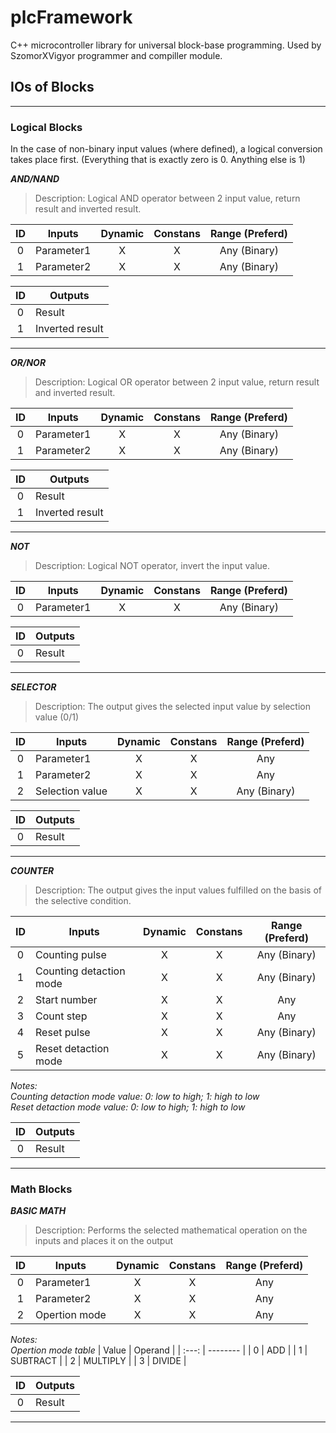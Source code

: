 # plcFramework

C++ microcontroller library for universal block-base programming. Used by SzomorXVigyor programmer and compiller module.

## IOs of Blocks

---

### **Logical Blocks**

<p>In the case of non-binary input values (where defined), a logical conversion takes place first. (Everything that is exactly zero is 0. Anything else is 1)<p>

**_AND/NAND_**

> Description: Logical AND operator between 2 input value, return result and inverted result.

| ID  | Inputs     | Dynamic | Constans | Range (Preferd) |
| :-: | ---------- | :-----: | :------: | :-------------: |
|  0  | Parameter1 |    X    |    X     |  Any (Binary)   |
|  1  | Parameter2 |    X    |    X     |  Any (Binary)   |

| ID  | Outputs         |
| :-: | --------------- |
|  0  | Result          |
|  1  | Inverted result |

---

**_OR/NOR_**

> Description: Logical OR operator between 2 input value, return result and inverted result.

| ID  | Inputs     | Dynamic | Constans | Range (Preferd) |
| :-: | ---------- | :-----: | :------: | :-------------: |
|  0  | Parameter1 |    X    |    X     |  Any (Binary)   |
|  1  | Parameter2 |    X    |    X     |  Any (Binary)   |

| ID  | Outputs         |
| :-: | --------------- |
|  0  | Result          |
|  1  | Inverted result |

---

**_NOT_**

> Description: Logical NOT operator, invert the input value.

| ID  | Inputs     | Dynamic | Constans | Range (Preferd) |
| :-: | ---------- | :-----: | :------: | :-------------: |
|  0  | Parameter1 |    X    |    X     |  Any (Binary)   |

| ID  | Outputs |
| :-: | ------- |
|  0  | Result  |

---

**_SELECTOR_**

> Description: The output gives the selected input value by selection value (0/1)

| ID  | Inputs          | Dynamic | Constans | Range (Preferd) |
| :-: | --------------- | :-----: | :------: | :-------------: |
|  0  | Parameter1      |    X    |    X     |       Any       |
|  1  | Parameter2      |    X    |    X     |       Any       |
|  2  | Selection value |    X    |    X     |  Any (Binary)   |

| ID  | Outputs |
| :-: | ------- |
|  0  | Result  |

---

**_COUNTER_**

> Description: The output gives the input values ​​fulfilled on the basis of the selective condition.

| ID  | Inputs                  | Dynamic | Constans | Range (Preferd) |
| :-: | ----------------------- | :-----: | :------: | :-------------: |
|  0  | Counting pulse          |    X    |    X     |  Any (Binary)   |
|  1  | Counting detaction mode |    X    |    X     |  Any (Binary)   |
|  2  | Start number            |    X    |    X     |       Any       |
|  3  | Count step              |    X    |    X     |       Any       |
|  4  | Reset pulse             |    X    |    X     |  Any (Binary)   |
|  5  | Reset detaction mode    |    X    |    X     |  Any (Binary)   |

_Notes:\
Counting detaction mode value: 0: low to high; 1: high to low\
Reset detaction mode value: 0: low to high; 1: high to low_

| ID  | Outputs |
| :-: | ------- |
|  0  | Result  |

---

### **Math Blocks**

**_BASIC MATH_**

> Description: Performs the selected mathematical operation on the inputs and places it on the output

| ID  | Inputs        | Dynamic | Constans | Range (Preferd) |
| :-: | ------------- | :-----: | :------: | :-------------: |
|  0  | Parameter1    |    X    |    X     |       Any       |
|  1  | Parameter2    |    X    |    X     |       Any       |
|  2  | Opertion mode |    X    |    X     |       Any       |

_Notes:\
Opertion mode table_
| Value | Operand |
| :---: | -------- |
| 0 | ADD |
| 1 | SUBTRACT |
| 2 | MULTIPLY |
| 3 | DIVIDE |

| ID  | Outputs |
| :-: | ------- |
|  0  | Result  |

---
